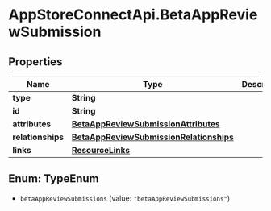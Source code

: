 # AppStoreConnectApi.BetaAppReviewSubmission

## Properties

Name | Type | Description | Notes
------------ | ------------- | ------------- | -------------
**type** | **String** |  | 
**id** | **String** |  | 
**attributes** | [**BetaAppReviewSubmissionAttributes**](BetaAppReviewSubmissionAttributes.md) |  | [optional] 
**relationships** | [**BetaAppReviewSubmissionRelationships**](BetaAppReviewSubmissionRelationships.md) |  | [optional] 
**links** | [**ResourceLinks**](ResourceLinks.md) |  | [optional] 



## Enum: TypeEnum


* `betaAppReviewSubmissions` (value: `"betaAppReviewSubmissions"`)




